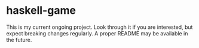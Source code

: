 # haskell-game

This is my current ongoing project. Look through it if you are interested, but expect breaking changes regularly. A proper README may be available in the future.
